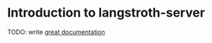 # Introduction to langstroth-server

TODO: write [great documentation](http://jacobian.org/writing/what-to-write/)
